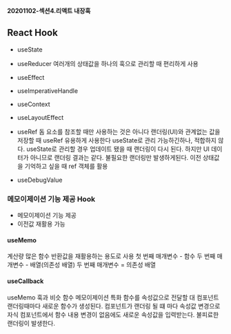 **20201102-섹션4.리액트 내장훅**

## React Hook
- useState

- useReducer
여러개의 상태값을 하나의 훅으로 관리할 때 편리하게 사용

- useEffect

- useImperativeHandle
- useContext
- useLayoutEffect

- useRef
돔 요소를 참조할 때만 사용하는 것은 아니다
랜더링(UI)와 관계없는 값을 저장할 때 useRef 유용하게 사용한다
useState로 관리 가능하긴하나, 적합하지 않다.
useState로 관리할 경우 업데이트 됐을 때 랜더링이 다시 된다. 하지만 UI 데이터가 아니므로 랜더링 결과는 같다.
불필요한 랜더링만 발생하게된다.
이전 상태값을 기억하고 싶을 때 ref 객체를 활용

- useDebugValue


### 메모이제이션 기능 제공 Hook
- 메모이제이션 기능 제공
- 이전값 재활용 가능

#### useMemo
계산량 많은 함수 반환값을 재활용하는 용도로 사용
첫 번째 매개변수 - 함수
두 번째 매개변수 - 배열(의존성 배열)
두 번째 매개변수 = 의존성 배열

#### useCallback
useMemo 훅과 비슷
함수 메모이제이션 특화
함수를 속성값으로 전달할 대 컴포넌트 랜더링때마다 새로운 함수가 생성된다.
컴포넌트가 랜더링 될 떄 마다 속성값 변경으로 자식 컴포넌트에서 함수 내용 변경이 없음에도 새로운 속성값을 입력받는다.
불피료한 랜더링이 발생한다.
